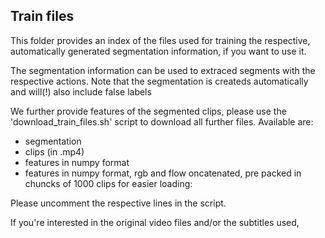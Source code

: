 ## Train files

This folder provides an index of the files used for training the respective, automatically generated segmentation information, if you want to use it. 

The segmentation information can be used to extraced segments with the respective actions. Note that the segmentation is createds automatically and will(!) also include false labels

We further provide features of the segmented clips, please use the 'download_train_files.sh' script to download all further files. Available are:

- segmentation 
- clips (in .mp4)
- features in numpy format
- features in numpy format, rgb and flow oncatenated, pre packed in chuncks of 1000 clips for easier loading:

Please uncomment the respective lines in the script.

If you're interested in the original video files and/or the subtitles used, 
